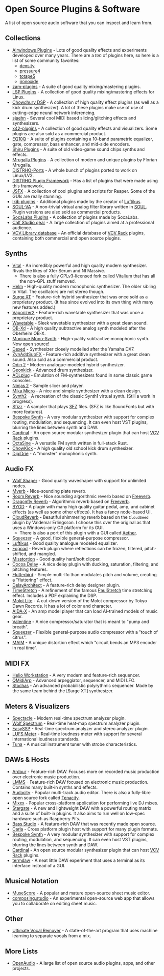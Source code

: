# Open Source Plugins & Software
A list of open source audio software that you can inspect and learn from.

## Collections
- [Airwindows Plugins](https://github.com/airwindows/airwindows/tree/master/plugins) - Lots of good quality effects and experiments developed over many years.
  There are a *ton* of plugins here, so here is a list of some community favorites:
  - [density](https://github.com/airwindows/airwindows/tree/master/plugins/LinuxVST/src/Density)
  - [pressure4](https://github.com/airwindows/airwindows/tree/master/plugins/LinuxVST/src/Pressure4)
  - [totape5](https://github.com/airwindows/airwindows/tree/master/plugins/LinuxVST/src/ToTape5)
  - [ironoxide](https://github.com/airwindows/airwindows/tree/master/plugins/LinuxVST/src/IronOxide5)
- [zam-plugins](https://github.com/zamaudio/zam-plugins) - A suite of good quality mixing/mastering plugins.
- [LSP Plugins](https://github.com/sadko4u/lsp-plugins) - A collection of good quality mixing/mastering effects for Linux.
- [Chowdhury DSP](https://github.com/Chowdhury-DSP) - A collection of high quality effect plugins (as well as a kick drum synthesizer). A lot of these plugins make use of use of cutting-edge neural network inferencing.
- [sjaehn](https://github.com/sjaehn?tab=repositories) - Several cool MIDI based slicing/glitching effects and synthesizers.
- [x42-plugins](https://github.com/x42/x42-plugins) - A collection of good quality effects and visualizers. Some plugins are also sold as a commercial product.
- [EQ10Q](http://eq10q.sourceforge.net/) - A suite of plugins containing a 10-band parametric equalizer, gate, compressor, bass enhancer, and mid-side encoders.
- [Shiru Plugins](https://github.com/linuxmao-org/shiru-plugins) - A suite of old video-game sound chips synths and effects.
- [Mrugalla Plugins](https://github.com/Mrugalla) - A collection of modern and unique plugins by Florian Mrugalla.
- [DISTRHO-Ports](https://github.com/DISTRHO/DISTRHO-Ports) - A whole bunch of plugins ported to work on Linux/LV2.
- [DISTRHO Plugin Framework](https://github.com/DISTRHO/DPF) - Has a list of plugins that were made using this framework.
- [JSFX](https://github.com/JoepVanlier/JSFX) - A collection of cool plugins and scripts for Reaper. Some of the GUIs are really stunning.
- [lkjb plugins](https://github.com/lkjbdsp/lkjb-plugins) - Additional plugins made by the creator of [Luftikus].
- [SOUL-VA](https://github.com/thezhe/SOUL-VA) - A non-trivial virtual analog filter library written in [SOUL](https://github.com/soul-lang/SOUL). Plugin versions are also sold as commercial products.
- [SocaLabs Plugins](https://github.com/FigBug/SocaLabs) - A collection of plugins made by SocaLabs.
- [Calf Studio gear](https://github.com/calf-studio-gear/calf) - A large collection of plugins aimed at a professional audience.
- [VCV Library database](https://github.com/VCVRack/library) - An official database of [VCV Rack] plugins, containing both commercial and open source plugins.

## Synths
- [Vital](https://github.com/mtytel/vital) - An incredibly powerful and high quality modern synthesizer. Rivals the likes of Xfer Serum and NI Massive.
  - There is also a fully GPLv3-licensed fork called [Vitalium](https://github.com/DISTRHO/DISTRHO-Ports/tree/master/ports-juce6/vitalium) that has all the non-GPL stuff removed.
- [Helm](https://github.com/mtytel/helm) - High-quality modern monophonic synthesizer. The older sibling to Vital. The oscillators are not stereo though.
- [Surge XT](https://github.com/surge-synthesizer/surge) - Feature-rich hybrid synthesizer that was once sold as a proprietary product. (It has since evolved into its own thing with many new features added.)
- [Vaporizer2](https://github.com/VASTDynamics/Vaporizer2) - Feature-rich wavetable synthesizer that was once a proprietary product.
- [Wavetable](https://github.com/FigBug/Wavetable) - Sleek wavetable synthesizer with a great clean sound.
- [OB-Xd](https://github.com/reales/OB-Xd) - A high quality subtractive analog synth modeled after the Oberheim OB-X.
- [Monique Mono-Synth](https://github.com/surge-synthesizer/monique-monosynth) - High-quality subtractive monophonic synth. Now open source!
- [Dexed](https://github.com/asb2m10/dexed) - Synthesizer closely modelled after the Yamaha DX7.
- [ZynAddSubFX](https://github.com/zynaddsubfx/zynaddsubfx) - Feature-rich additive synthesizer with a great clean sound. Also sold as a commercial product.
- [Odin 2](https://github.com/TheWaveWarden/odin2) - Modern analogue-modeled hybrid synthesizer.
- [Geonkick](https://github.com/iurie-sw/geonkick) - Advanced drum synthesizer.
- [ADLplug](https://github.com/jpcima/ADLplug) - Emulation of FM-synthesizers found in some classic game consoles.
- [Ninjas 2](https://github.com/clearly-broken-software/ninjas2) - Sample slicer and player.
- [Mika Micro](https://github.com/tesselode/mika-micro) - A nice and simple synthesizer with a clean design.
- [Synth2](https://github.com/klknn/synth2) - A recreation of the classic Synth1 virtual synth. (Still a work in progress).
- [Sfizz](https://github.com/sfztools/sfizz) - A sampler that plays [SFZ](https://sfzformat.com/) files. (SFZ is like SoundFonts but with more features).
- [Bespoke Synth] - A very modular synthesizer with support for complex routing, modulation, and sequencing. It can even host VST plugins, blurring the lines between synth and DAW.
- [Cardinal] - An open source modular synthesizer plugin that can host [VCV Rack] plugins.
- [OctaSine](https://github.com/greatest-ape/OctaSine) - A versatile FM synth written in full-stack Rust.
- [ChowKick](https://github.com/Chowdhury-DSP/ChowKick) - A high quality old school kick drum synthesizer.
- [DigiDrie](https://github.com/magnetophon/DigiDrie) - A "monster" monophonic synth.

## Audio FX
- [Wolf Shaper](https://github.com/pdesaulniers/wolf-shaper) - Good quality waveshaper with support for unlimited nodes.
- [Mverb](https://github.com/DISTRHO/MVerb) - Nice-sounding plate reverb.
- [Room Reverb](https://github.com/cvde/RoomReverb) - Nice sounding algorithmic reverb based on [Freeverb].
- [Dragonfly Reverb](https://github.com/michaelwillis/dragonfly-reverb) - Algorithmic reverb based on [Freeverb].
- [BYOD](https://github.com/Chowdhury-DSP/BYOD) - A plugin with many high quality guitar pedal, amp, and cabinet effects (as well as some other effects). It has a fancy node-based UI.
- [CloudReverb](https://github.com/xunil-cloud/CloudReverb) - Beautiful shimmering reverb based on the `CloudSeed` plugin by Valdemar Erlingsson. I choose this over the original as that uses a Windows-only C# platform for its GUI.
  - There is also a port of this plugin with a GUI called [Aether](https://github.com/Dougal-s/Aether).
- [Squeezer](https://github.com/mzuther/Squeezer) - A good, flexible general-purpose compressor.
- [Luftikus] - Good quality analogue modeled equalizer.
- [Fogpad](https://github.com/linuxmao-org/fogpad-port) - Reverb plugin where reflections can be frozen, filtered, pitch-shifted, and mangled.
- [Misstortion](https://github.com/nimbletools/misstortion1) - Good quality hard/soft clipper.
- [Cocoa Delay](https://github.com/tesselode/cocoa-delay) - A nice delay plugin with ducking, saturation, filtering, and pitching features.
- [Flutterbird](https://github.com/tesselode/flutterbird) - Simple multi-lfo than modulates pitch and volume, creating a "fluttering" effect.
- [DelayArchitect](https://github.com/jpcima/DelayArchitect) - A feature-rich delay designer plugin.
- [TimeStretch](https://github.com/spluta/TimeStretch) - A refinement of the famous [PaulStretch](http://hypermammut.sourceforge.net/paulstretch) time stretching effect. Includes a PDF explaining the DSP.
- [Molot Lite](https://github.com/magnetophon/molot-lite) - A cut-down version of the Molot compressor by Tokyo Dawn Records. It has a lot of color and character.
- [AIDA-X](https://github.com/AidaDSP/AIDA-X) - An amp model player that can load AI-trained models of music gear.
- [Valentine](https://github.com/tote-bag-labs/valentine) - A nice compressor/saturator that is meant to "pump and breath".
- [Squeezer](https://github.com/mzuther/Squeezer) - Flexible general-purpose audio compressor with a "touch of citrus".
- [MAIM](https://github.com/ArdenButterfield/Maim) - A unique distortion effect which "circuit bends an MP3 encoder in real time".

## MIDI FX
- [Helio Workstation](https://github.com/helio-fm/helio-workstation) - A very modern and feature-rich sequencer.
- [QMidiArp](https://github.com/emuse/qmidiarp) - Advanced arpeggiator, sequencer, and MIDI LFO.
- [Stochas](https://github.com/surge-synthesizer/stochas) - An advanced probabilistic polyrythmic sequencer. Made by the same team behind the [Surge XT] synthesizer.

## Meters & Visualizers
- [Spectacle](https://github.com/jpcima/spectacle) - Modern real-time spectrum analyzer plugin.
- [Wolf Spectrum](https://github.com/pdesaulniers/wolf-spectrum) - Real-time heat-map spectrum analyzer plugin.
- [EasySSP](https://github.com/automatl/audio-dsp-multi-visualize/) - Real-time spectrum analyzer and stereo analyzer plugin.
- [LUFS Meter](https://github.com/klangfreund/LUFSMeter) - Real-time loudness meter with support for several international loudness standards.
- [Tuna](https://github.com/x42/tuna.lv2) - A musical instrument tuner with strobe characteristics.

## DAWs & Hosts
- [Ardour](https://ardour.org/) - Feature-rich DAW. Focuses more on recorded music production over electronic music production.
- [LMMS](https://github.com/LMMS/lmms) - Feature-rich DAW focused on electronic music production. Contains many built-in synths and effects.
- [Audacity](https://github.com/audacity/audacity) - Popular multi-track audio editor. There is also a fully-libre open source fork called [Tenacity](https://github.com/tenacityteam/tenacity).
- [Mixxx](https://github.com/mixxxdj/mixxx) - Popular cross-platform application for performing live DJ mixes.
- [Stargate](https://github.com/stargatedaw/stargate) - A new and lightweight DAW with a powerful routing matrix and a suite of built-in plugins. It also aims to run well on low-spec hardware such as Raspberry Pi's.
- [Bass Studio](https://github.com/nidefawl/bass-studio) - A feature-rich DAW that was recently made open source.
- [Carla](https://kx.studio/Applications:Carla) - Cross platform plugin host with support for many plugin formats.
- [Bespoke Synth] - A very modular synthesizer with support for complex routing, modulation, and sequencing. It can even host VST plugins, blurring the lines between synth and DAW.
- [Cardinal] - An open source modular synthesizer plugin that can host [VCV Rack] plugins.
- [termdaw](https://github.com/ocdy1001/termdaw) - A neat little DAW experiment that uses a terminal as its interface instead of a GUI.

## Musical Notation
- [MuseScore](https://musescore.org) - A popular and mature open-source sheet music editor.
- [composing.studio](https://github.com/ekzhang/composing.studio) - An experimental open-source web app that allows you to collaborate on editing sheet music.

## Other
- [Ultimate Vocal Remover](https://github.com/Anjok07/ultimatevocalremovergui) - A state-of-the-art program that uses machine learning to separate vocals from a mix.

## More Lists

- [OpenAudio](https://github.com/webprofusion/OpenAudio) - A large list of open source audio plugins, apps, and other projects.

[Luftikus]: https://github.com/lkjbdsp/lkjb-plugins/tree/master/Luftikus
[Bespoke Synth]: https://github.com/BespokeSynth/BespokeSynth
[Cardinal]: https://github.com/DISTRHO/Cardinal
[VCV Rack]: https://vcvrack.com/
[Freeverb]: https://ccrma.stanford.edu/~jos/pasp/Freeverb.html
